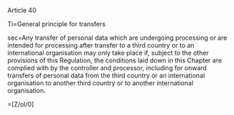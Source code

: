 Article 40

Ti=General principle for transfers

sec=Any transfer of personal data which are undergoing processing or are intended for processing after transfer to a third country or to an international organisation may only take place if, subject to the other provisions of this Regulation, the conditions laid down in this Chapter are complied with by the controller and processor, including for onward transfers of personal data from the third country or an international organisation to another third country or to another international organisation.

=[Z/ol/0]
